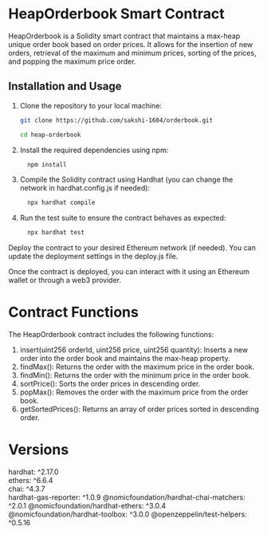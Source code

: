 # HeapOrderbook Smart Contract

HeapOrderbook is a Solidity smart contract that maintains a max-heap unique order book based on order prices. It allows for the insertion of new orders, retrieval of the maximum and minimum prices, sorting of the prices, and popping the maximum price order.

## Installation and Usage

1. Clone the repository to your local machine:
   ```bash
   git clone https://github.com/sakshi-1604/orderbook.git
   
   cd heap-orderbook

2. Install the required dependencies using npm:
   ```bash
     npm install

4. Compile the Solidity contract using Hardhat (you can change the network in hardhat.config.js if needed):
   ```bash
     npx hardhat compile

6. Run the test suite to ensure the contract behaves as expected:
   ```bash
     npx hardhat test
   
Deploy the contract to your desired Ethereum network (if needed). You can update the deployment settings in the deploy.js file.

Once the contract is deployed, you can interact with it using an Ethereum wallet or through a web3 provider.

# Contract Functions
The HeapOrderbook contract includes the following functions:

1. insert(uint256 orderId, uint256 price, uint256 quantity): Inserts a new order into the order book and maintains the max-heap property.
2. findMax(): Returns the order with the maximum price in the order book.
3. findMin(): Returns the order with the minimum price in the order book.
4. sortPrice(): Sorts the order prices in descending order.
5. popMax(): Removes the order with the maximum price from the order book.
6. getSortedPrices(): Returns an array of order prices sorted in descending order.

# Versions
hardhat: ^2.17.0\
ethers: ^6.6.4\
chai: ^4.3.7 <br />
hardhat-gas-reporter: ^1.0.9
@nomicfoundation/hardhat-chai-matchers: ^2.0.1
@nomicfoundation/hardhat-ethers: ^3.0.4
@nomicfoundation/hardhat-toolbox: ^3.0.0
@openzeppelin/test-helpers: ^0.5.16
